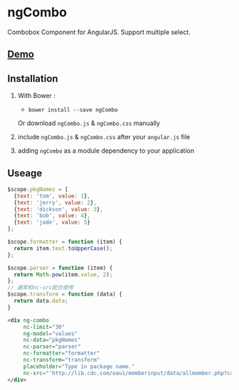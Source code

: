 # ngCombo
Combobox Component for AngularJS.
Support multiple select.

## [Demo](http://tommyfok.github.io/ngCombo/demo.html)

## Installation
1. With Bower :
   - `bower install --save ngCombo`

   Or download `ngCombo.js` & `ngCombo.css` manually

2. include `ngCombo.js` & `ngCombo.css` after your `angular.js` file

3. adding `ngCombo` as a module dependency to your application

## Useage
```javascript
$scope.pkgNames = [
  {text: 'tom', value: 1},
  {text: 'jerry', value: 2},
  {text: 'dickson', value: 3},
  {text: 'bob', value: 4},
  {text: 'jade', value: 5}
];

$scope.formatter = function (item) {
  return item.text.toUpperCase();
};

$scope.parser = function (item) {
  return Math.pow(item.value, 2);
};
// 通常和nc-src配合使用
$scope.transform = function (data) {
  return data.data;
}
```
```html
<div ng-combo
     nc-limit="30"
     ng-model="values"
     nc-data="pkgNames"
     nc-parser="parser"
     nc-formatter="formatter"
     nc-transform="transform"
     placeholder="Type in package name."
     nc-src="'http://lib.cdc.com/oaui/memberinput/data/allmember.php?callback=JSON_CALLBACK'">
</div>
```
